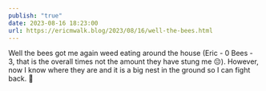 ```yaml
---
publish: "true"
date: 2023-08-16 18:23:00
url: https://ericmwalk.blog/2023/08/16/well-the-bees.html
---
```

Well the bees got me again weed eating around the house (Eric - 0 Bees - 3, that is the overall times not the amount they have stung me 😔). However, now I know where they are and it is a big nest in the ground so I can fight back. 🐝